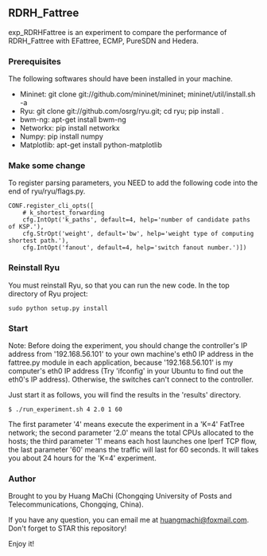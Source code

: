 ## RDRH_Fattree

exp_RDRHFattree is an experiment to compare the performance of RDRH_Fattree with EFattree, ECMP, PureSDN and Hedera.


### Prerequisites

The following softwares should have been installed in your machine.
* Mininet: git clone git://github.com/mininet/mininet; mininet/util/install.sh -a
* Ryu: git clone git://github.com/osrg/ryu.git; cd ryu; pip install .
* bwm-ng: apt-get install bwm-ng
* Networkx: pip install networkx
* Numpy: pip install numpy
* Matplotlib: apt-get install python-matplotlib


### Make some change

To register parsing parameters, you NEED to add the following code into the end of ryu/ryu/flags.py.

    CONF.register_cli_opts([
        # k_shortest_forwarding
        cfg.IntOpt('k_paths', default=4, help='number of candidate paths of KSP.'),
        cfg.StrOpt('weight', default='bw', help='weight type of computing shortest path.'),
        cfg.IntOpt('fanout', default=4, help='switch fanout number.')])


### Reinstall Ryu

You must reinstall Ryu, so that you can run the new code. In the top directory of Ryu project:

    sudo python setup.py install


### Start

Note: Before doing the experiment, you should change the controller's IP address from '192.168.56.101' to your own machine's eth0 IP address in the fattree.py module in each application, because '192.168.56.101' is my computer's eth0 IP address (Try 'ifconfig' in your Ubuntu to find out the eth0's IP address). Otherwise, the switches can't connect to the controller.

Just start it as follows, you will find the results in the 'results' directory.

    $ ./run_experiment.sh 4 2.0 1 60

The first parameter '4' means execute the experiment in a 'K=4' FatTree network; the second parameter '2.0' means the total CPUs allocated to the hosts; the third parameter '1' means each host launches one Iperf TCP flow, the last parameter '60' means the traffic will last for 60 seconds. It will takes you about 24 hours for the 'K=4' experiment.


### Author

Brought to you by Huang MaChi (Chongqing University of Posts and Telecommunications, Chongqing, China).

If you have any question, you can email me at huangmachi@foxmail.com.  Don't forget to STAR this repository!

Enjoy it!
